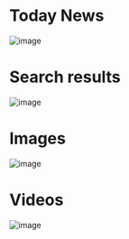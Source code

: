 # Today News
![image](https://github.com/MunDo12138/Search_Engine/assets/66548936/b0951263-548b-4ce1-a1a7-0751401e8093)

# Search results
![image](https://github.com/MunDo12138/Search_Engine/assets/66548936/95f069c0-b713-4d99-9adb-4e645779e5b3)

# Images
![image](https://github.com/MunDo12138/Search_Engine/assets/66548936/f0420de2-7836-4408-a941-d894600df6e9)

# Videos
![image](https://github.com/MunDo12138/Search_Engine/assets/66548936/070b4120-798b-4adc-86b7-339759a835d1)
